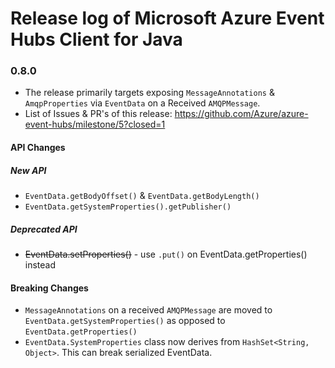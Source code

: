 # Release log of Microsoft Azure Event Hubs Client for Java

### 0.8.0

* The release primarily targets exposing `MessageAnnotations` & `AmqpProperties` via `EventData` on a Received `AMQPMessage`.
* List of Issues & PR's of this release: https://github.com/Azure/azure-event-hubs/milestone/5?closed=1

#### API Changes
##### New API
* `EventData.getBodyOffset()` & `EventData.getBodyLength()`
* `EventData.getSystemProperties().getPublisher()`

##### Deprecated API
* ~~EventData.setProperties()~~ - use `.put()` on EventData.getProperties() instead

#### Breaking Changes
* `MessageAnnotations` on a received `AMQPMessage` are moved to `EventData.getSystemProperties()` as opposed to `EventData.getProperties()`
* `EventData.SystemProperties` class now derives from `HashSet<String, Object>`. This can break serialized EventData.
